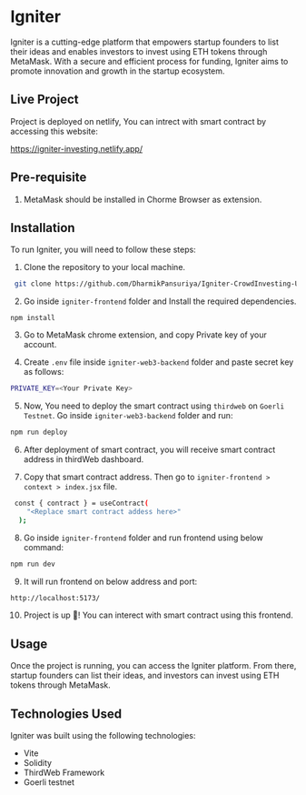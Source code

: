 # Igniter


Igniter is a cutting-edge platform that empowers startup founders to list their ideas and enables investors to invest using ETH tokens through MetaMask. With a secure and efficient process for funding, Igniter aims to promote innovation and growth in the startup ecosystem.

## Live Project

Project is deployed on netlify, You can intrect with smart contract by accessing this website:

https://igniter-investing.netlify.app/

## Pre-requisite

1. MetaMask should be installed in Chorme Browser as extension.

## Installation

To run Igniter, you will need to follow these steps:
1. Clone the repository to your local machine.
```bash
 git clone https://github.com/DharmikPansuriya/Igniter-CrowdInvesting-Using-Blockchain.git
```
2. Go inside `igniter-frontend` folder and Install the required dependencies.
```
npm install
```

3. Go to MetaMask chrome extension, and copy Private key of your account.

4. Create `.env` file inside `igniter-web3-backend` folder and paste secret key as follows:
```bash
PRIVATE_KEY=<Your Private Key>
```

5. Now, You need to deploy the smart contract using `thirdweb` on `Goerli Testnet`. Go inside `igniter-web3-backend` folder and run:
```bash
npm run deploy
```

6. After deployment of smart contract, you will receive smart contract address in thirdWeb dashboard. 

7. Copy that smart contract address. Then go to `igniter-frontend > context > index.jsx` file. 
```bash
 const { contract } = useContract(
    "<Replace smart contract addess here>"
  );
```

8. Go inside `igniter-frontend` folder and run frontend using below command:
```bash
npm run dev
```

9. It will run frontend on below address and port:
```bash
http://localhost:5173/
```

10. Project is up 🚀! You can interect with smart contract using this frontend.

## Usage

Once the project is running, you can access the Igniter platform. From there, startup founders can list their ideas, and investors can invest using ETH tokens through MetaMask.

## Technologies Used

Igniter was built using the following technologies:

- Vite
- Solidity
- ThirdWeb Framework
- Goerli testnet
